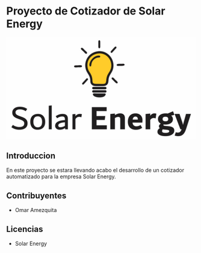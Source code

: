 # Proyecto de Cotizador de Solar Energy
![Alt Text](./images/solar.jpg)

## Introduccion
En este proyecto se estara llevando acabo el desarrollo de un cotizador automatizado para la empresa Solar Energy.

## Contribuyentes
* Omar Amezquita

## Licencias

* Solar Energy

